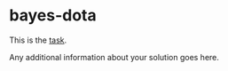 bayes-dota
==========

This is the [task](TASK.md).

Any additional information about your solution goes here.